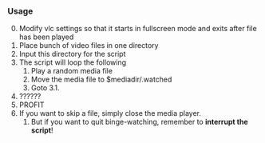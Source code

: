 ### Usage ###
0. Modify vlc settings so that it starts in fullscreen mode and exits after file has been played
1. Place bunch of video files in one directory
2. Input this directory for the script
3. The script will loop the following
	1. Play a random media file
	2. Move the media file to $mediadir/.watched
	3. Goto 3.1.
4. ??????
5. PROFIT
6. If you want to skip a file, simply close the media player.
	1. But if you want to quit binge-watching, remember to __interrupt the script__!


